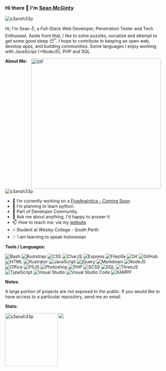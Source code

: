 ### Hi there 👋 I'm [Sean McGinty](https://seanmcginty.space/)

<!-- **s3ansh33p/s3ansh33p** is a ✨ _special_ ✨ repository because its `README.md` (this file) appears on your GitHub profile. -->

<img src="https://github-profile-trophy.vercel.app/?username=s3ansh33p&theme=onedark&margin-w=15&margin-h=15&column=7&v=2" alt="s3ansh33p" />

Hi, I'm Sean ✌️, a Full-Stack Web Developer, Penetration Tester and Tech Enthusiast. Aside from that, I like to solve puzzles, socialize and attempt to get some good sleep 😴. I hope to contribute to keeping an open web, develop apps, and building communities. Some languages I enjoy working with JavaScript (+NodeJS), PHP and SQL.

<img align="right" width=420px alt="GIF" src="https://media.giphy.com/media/3ohhwNqFMnb7wZgNnq/giphy.gif" />

**About Me:**

<p align="left"> <img src="https://komarev.com/ghpvc/?username=s3ansh33p&label=Profile%20views&color=0e75b6&style=flat" alt="s3ansh33p" /> </p>

- 🔭 I’m currently working on a [FiveAnalytics - Coming Soon](https://github.com/FiveAnalytics/).
- 🌱 I’m planning to learn python.
- 👯 Part of Developer Community.
- 💬 Ask me about anything, I'd happy to answer it
- 📫 How to reach me: via my [website](https://seanmcginty.space/)
- ⚡ Student at Wesley College - South Perth
- ✨ I am learning to speak Indonesian

**Tools / Languages:**

![Bash](https://img.shields.io/badge/-Bash-05122A?style=flat&logo=gnu-bash&logoColor=4EAA25)
![Bootstrap](https://img.shields.io/badge/-Bootstrap-05122A?style=flat&logo=bootstrap&logoColor=563D7C)
![CSS](https://img.shields.io/badge/-CSS-05122A?style=flat&logo=CSS3&logoColor=1572B6)
![CharJS](https://img.shields.io/badge/-ChartJS-05122A?style=flat&logo=chart.js)
![Express](https://img.shields.io/badge/-Express-05122A?style=flat&logo=express)
![Filezilla](https://img.shields.io/badge/-Filezilla-05122A?style=flat&logo=filezilla&logoColor=BF0000)
![Git](https://img.shields.io/badge/-Git-05122A?style=flat&logo=git)
![GitHub](https://img.shields.io/badge/-GitHub-05122A?style=flat&logo=github)
![HTML](https://img.shields.io/badge/-HTML-05122A?style=flat&logo=HTML5)
![Illustrator](https://img.shields.io/badge/-Illustrator-05122A?style=flat&logo=adobe-illustrator)
![JavaScript](https://img.shields.io/badge/-JavaScript-05122A?style=flat&logo=javascript)
![jQuery](https://img.shields.io/badge/-jQuery-05122A?style=flat&logo=jquery&logoColor=0769AD)
![Markdown](https://img.shields.io/badge/-Markdown-05122A?style=flat&logo=markdown)
![NodeJS](https://img.shields.io/badge/-NodeJS-05122A?style=flat&logo=node.js)
![Office](https://img.shields.io/badge/-Office-05122A?style=flat&logo=microsoft-office&logoColor=D83B01)
![P5JS](https://img.shields.io/badge/-P5JS-05122A?style=flat&logo=p5.js)
![Photoshop](https://img.shields.io/badge/-Photoshop-05122A?style=flat&logo=adobe-photoshop)
![PHP](https://img.shields.io/badge/-PHP-05122A?style=flat&logo=php&logoColor=777BB4)
![SCSS](https://img.shields.io/badge/-SCSS-05122A?style=flat&logo=sass&logoColor=CC6699)
![SQL](https://img.shields.io/badge/-SQL-05122A?style=flat&logo=mysql&logoColor=4479A1)
![ThreeJS](https://img.shields.io/badge/-ThreeJS-05122A?style=flat&logo=three.js)
![TypeScript](https://img.shields.io/badge/-TypeScript-05122A?style=flat&logo=typescript)
![Visual Studio](https://img.shields.io/badge/-Visual%20Studio-05122A?style=flat&logo=visual-studio&logoColor=5C2D91)
![Visual Studio Code](https://img.shields.io/badge/-Visual%20Studio%20Code-05122A?style=flat&logo=visual-studio-code&logoColor=007ACC)
![XAMPP](https://img.shields.io/badge/-XAMPP-05122A?style=flat&logo=xampp&logoColor=FB7A24)

**Notes:**

A large portion of projects are not exposed to the public.
If you would like to have access to a particular repository, send me an email.

**Stats:**

<img height="170" align="left" src="https://github-readme-stats.vercel.app/api?username=s3ansh33p&count_private=true&include_all_commits=true&theme=algolia&show_icons=true" alt="s3ansh33p" />
<img src="https://github-readme-stats.vercel.app/api/top-langs/?username=s3ansh33p&layout=compact&theme=algolia" />
